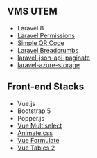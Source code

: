 ## VMS UTEM

- Laravel 8
- [Laravel Permissions](https://spatie.be/docs/laravel-permission/v4/)
- [Simple QR Code](https://www.simplesoftware.io/#/docs/simple-qrcode)
- [Laravel Breadcrumbs](https://github.com/diglactic/laravel-breadcrumbs#switching-views-at-runtime)
- [laravel-json-api-paginate](https://github.com/spatie/laravel-json-api-paginate)
- [laravel-azure-storage](https://github.com/matthewbdaly/laravel-azure-storage)


## Front-end Stacks
- Vue.js
- Bootstrap 5
- Popper.js
- [Vue Multiselect](https://github.com/vueform/multiselect)
- [Animate.css](https://animate.style/)
- [Vue Formulate](https://vueformulate.com/)
- [Vue Tables 2](https://matanya.gitbook.io/vue-tables-2/)
